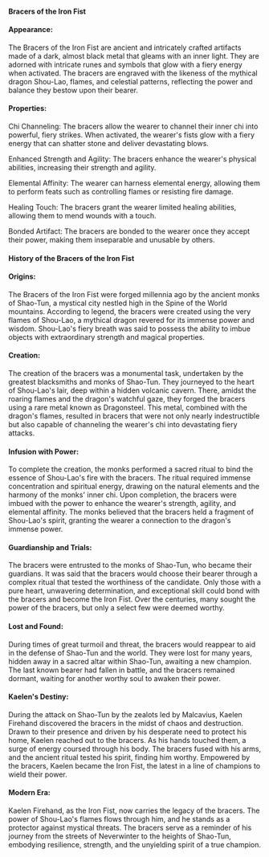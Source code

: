 #### Bracers of the Iron Fist

#### Appearance:
The Bracers of the Iron Fist are ancient and intricately crafted artifacts made of a dark, almost black metal that gleams with an inner light. They are adorned with intricate runes and symbols that glow with a fiery energy when activated. The bracers are engraved with the likeness of the mythical dragon Shou-Lao, flames, and celestial patterns, reflecting the power and balance they bestow upon their bearer.

#### Properties:
Chi Channeling: The bracers allow the wearer to channel their inner chi into powerful, fiery strikes. When activated, the wearer's fists glow with a fiery energy that can shatter stone and deliver devastating blows.

Enhanced Strength and Agility: The bracers enhance the wearer's physical abilities, increasing their strength and agility.

Elemental Affinity: The wearer can harness elemental energy, allowing them to perform feats such as controlling flames or resisting fire damage.

Healing Touch: The bracers grant the wearer limited healing abilities, allowing them to mend wounds with a touch.

Bonded Artifact: The bracers are bonded to the wearer once they accept their power, making them inseparable and unusable by others.


#### History of the Bracers of the Iron Fist

#### Origins:
The Bracers of the Iron Fist were forged millennia ago by the ancient monks of Shao-Tun, a mystical city nestled high in the Spine of the World mountains. According to legend, the bracers were created using the very flames of Shou-Lao, a mythical dragon revered for its immense power and wisdom. Shou-Lao's fiery breath was said to possess the ability to imbue objects with extraordinary strength and magical properties.

#### Creation:
The creation of the bracers was a monumental task, undertaken by the greatest blacksmiths and monks of Shao-Tun. They journeyed to the heart of Shou-Lao's lair, deep within a hidden volcanic cavern. There, amidst the roaring flames and the dragon's watchful gaze, they forged the bracers using a rare metal known as Dragonsteel. This metal, combined with the dragon's flames, resulted in bracers that were not only nearly indestructible but also capable of channeling the wearer's chi into devastating fiery attacks.

#### Infusion with Power:
To complete the creation, the monks performed a sacred ritual to bind the essence of Shou-Lao's fire with the bracers. The ritual required immense concentration and spiritual energy, drawing on the natural elements and the harmony of the monks' inner chi. Upon completion, the bracers were imbued with the power to enhance the wearer's strength, agility, and elemental affinity. The monks believed that the bracers held a fragment of Shou-Lao's spirit, granting the wearer a connection to the dragon's immense power.

#### Guardianship and Trials:
The bracers were entrusted to the monks of Shao-Tun, who became their guardians. It was said that the bracers would choose their bearer through a complex ritual that tested the worthiness of the candidate. Only those with a pure heart, unwavering determination, and exceptional skill could bond with the bracers and become the Iron Fist. Over the centuries, many sought the power of the bracers, but only a select few were deemed worthy.

#### Lost and Found:
During times of great turmoil and threat, the bracers would reappear to aid in the defense of Shao-Tun and the world. They were lost for many years, hidden away in a sacred altar within Shao-Tun, awaiting a new champion. The last known bearer had fallen in battle, and the bracers remained dormant, waiting for another worthy soul to awaken their power.

#### Kaelen's Destiny:
During the attack on Shao-Tun by the zealots led by Malcavius, Kaelen Firehand discovered the bracers in the midst of chaos and destruction. Drawn to their presence and driven by his desperate need to protect his home, Kaelen reached out to the bracers. As his hands touched them, a surge of energy coursed through his body. The bracers fused with his arms, and the ancient ritual tested his spirit, finding him worthy. Empowered by the bracers, Kaelen became the Iron Fist, the latest in a line of champions to wield their power.

#### Modern Era:
Kaelen Firehand, as the Iron Fist, now carries the legacy of the bracers. The power of Shou-Lao's flames flows through him, and he stands as a protector against mystical threats. The bracers serve as a reminder of his journey from the streets of Neverwinter to the heights of Shao-Tun, embodying resilience, strength, and the unyielding spirit of a true champion.
